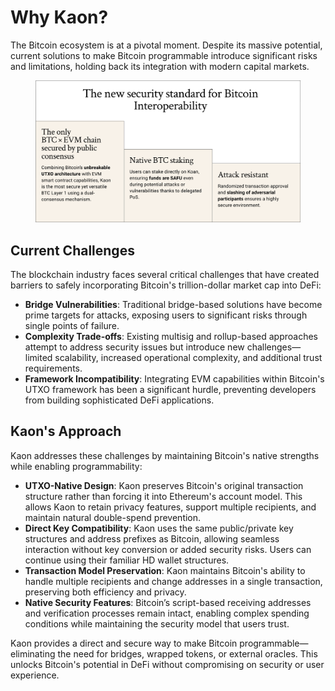 # Why Kaon?

The Bitcoin ecosystem is at a pivotal moment. Despite its massive potential, current solutions to make Bitcoin programmable introduce significant risks and limitations, holding back its integration with modern capital markets.

<figure><img src="../.gitbook/assets/Group 11 (1).png" alt=""><figcaption></figcaption></figure>

## **Current Challenges**

The blockchain industry faces several critical challenges that have created barriers to safely incorporating Bitcoin's trillion-dollar market cap into DeFi:

* **Bridge Vulnerabilities**: Traditional bridge-based solutions have become prime targets for attacks, exposing users to significant risks through single points of failure.
* **Complexity Trade-offs**: Existing multisig and rollup-based approaches attempt to address security issues but introduce new challenges—limited scalability, increased operational complexity, and additional trust requirements.
* **Framework Incompatibility**: Integrating EVM capabilities within Bitcoin's UTXO framework has been a significant hurdle, preventing developers from building sophisticated DeFi applications.

## **Kaon's Approach**

Kaon addresses these challenges by maintaining Bitcoin's native strengths while enabling programmability:

* **UTXO-Native Design**: Kaon preserves Bitcoin's original transaction structure rather than forcing it into Ethereum's account model. This allows Kaon to retain privacy features, support multiple recipients, and maintain natural double-spend prevention.
* **Direct Key Compatibility**: Kaon uses the same public/private key structures and address prefixes as Bitcoin, allowing seamless interaction without key conversion or added security risks. Users can continue using their familiar HD wallet structures.
* **Transaction Model Preservation**: Kaon maintains Bitcoin's ability to handle multiple recipients and change addresses in a single transaction, preserving both efficiency and privacy.
* **Native Security Features**: Bitcoin’s script-based receiving addresses and verification processes remain intact, enabling complex spending conditions while maintaining the security model that users trust.

Kaon provides a direct and secure way to make Bitcoin programmable—eliminating the need for bridges, wrapped tokens, or external oracles. This unlocks Bitcoin's potential in DeFi without compromising on security or user experience.
